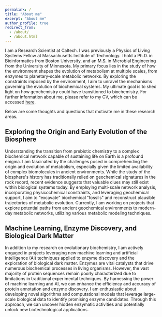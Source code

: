 ```yaml
---
permalink: /
title: "About me"
excerpt: "About me"
author_profile: true
redirect_from: 
  - /about/
  - /about.html
---
```


I am a Research Scientist at Caltech. I was previously a Physics of Living Systems Fellow at Massachusetts Institute of Technology. I hold a Ph.D. in Bioinformatics from Boston University, and an M.S. in Microbial Engineering from the University of Minnesota. My primary focus lies in the study of how the environment shapes the evolution of metabolism at multiple scales, from enzymes to planetary-scale metabolic networks. By exploring the constraints imposed by the environment, I aim to unravel the mechanisms governing the evolution of biochemical systems. My ultimate goal is to shed light on how geochemistry could have transitioned to biochemistry. For further information about me, please refer to my CV, which can be accessed <a href="https://jgoldford.github.io/files/Goldford_CV.pdf">here</a>.

Below are some thoughts and questions that motivate me in these research areas.

Exploring the Origin and Early Evolution of the Biosphere
------
Understanding the transition from prebiotic chemistry to a complex biochemical network capable of sustaining life on Earth is a profound enigma. I am fascinated by the challenges posed in comprehending the origin and evolution of metabolism, especially given the limited availability of complex biomolecules in ancient environments. While the study of the biosphere's history has traditionally relied on geochemical signatures in the rock record, recent evidence suggests that valuable clues may still exist within biological systems today. By employing multi-scale network analysis, incorporating physicochemical constraints, and leveraging geochemical support, I aim to "excavate" biochemical "fossils" and reconstruct plausible trajectories of metabolic evolution. Currently, I am working on projects that explore potential paths from ancient geochemical environments to modern-day metabolic networks, utilizing various metabolic modeling techniques. 


Machine Learning, Enzyme Discovery, and Biological Dark Matter
------
In addition to my research on evolutionary biochemistry, I am actively engaged in projects leveraging new machine learning and artificial intelligence (AI) techniques applied to enzyme discovery and the exploration of biological dark matter.  Enzymes are vital catalysts that drive numerous biochemical processes in living organisms. However, the vast majority of protein sequences remain poorly characterized due to limitations in traditional experimental techniques. By harnessing the power of machine learning and AI, we can enhance the efficiency and accuracy of protein annotation and enzyme discovery. I am enthusiastic about developing novel algorithms and computational models that leverage large-scale biological data to identify promising enzyme candidates. Through this approach, we can uncover hidden enzymatic activities and potentially unlock new biotechnological applications.  

